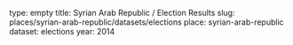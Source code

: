 type: empty
title: Syrian Arab Republic / Election Results
slug: places/syrian-arab-republic/datasets/elections
place: syrian-arab-republic
dataset: elections
year: 2014
